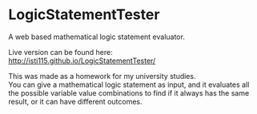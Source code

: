 # LogicStatementTester
A web based mathematical logic statement evaluator.

Live version can be found here: http://isti115.github.io/LogicStatementTester/

This was made as a homework for my university studies.  
You can give a mathematical logic statement as input, and it evaluates all the possible variable value combinations to find if it always has the same result, or it can have different outcomes.
